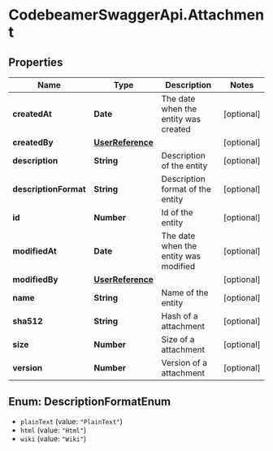 # CodebeamerSwaggerApi.Attachment

## Properties
Name | Type | Description | Notes
------------ | ------------- | ------------- | -------------
**createdAt** | **Date** | The date when the entity was created | [optional] 
**createdBy** | [**UserReference**](UserReference.md) |  | [optional] 
**description** | **String** | Description of the entity | [optional] 
**descriptionFormat** | **String** | Description format of the entity | [optional] 
**id** | **Number** | Id of the entity | [optional] 
**modifiedAt** | **Date** | The date when the entity was modified | [optional] 
**modifiedBy** | [**UserReference**](UserReference.md) |  | [optional] 
**name** | **String** | Name of the entity | [optional] 
**sha512** | **String** | Hash of a attachment | [optional] 
**size** | **Number** | Size of a attachment | [optional] 
**version** | **Number** | Version of a attachment | [optional] 

<a name="DescriptionFormatEnum"></a>
## Enum: DescriptionFormatEnum

* `plainText` (value: `"PlainText"`)
* `html` (value: `"Html"`)
* `wiki` (value: `"Wiki"`)

